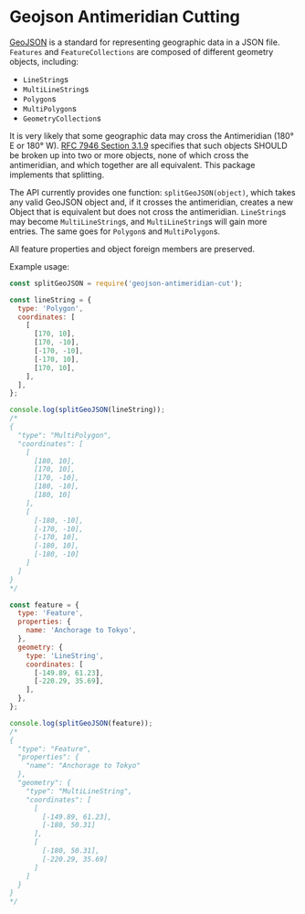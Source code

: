 # Geojson Antimeridian Cutting

[GeoJSON][geojson] is a standard for representing geographic data in a JSON file. `Features` and
`FeatureCollections` are composed of different geometry objects, including:

* `LineString`s
* `MultiLineString`s
* `Polygon`s
* `MultiPolygon`s
* `GeometryCollection`s

It is very likely that some geographic data may cross the Antimeridian (180° E or 180° W).
[RFC 7946 Section 3.1.9][split_section] specifies that such objects SHOULD be broken up into two or
more objects, none of which cross the antimeridian, and which together are all equivalent. This
package implements that splitting.

The API currently provides one function: `splitGeoJSON(object)`, which takes any valid GeoJSON
object and, if it crosses the antimeridian, creates a new Object that is equivalent but does not
cross the antimeridian. `LineString`s may become `MultiLineString`s, and `MultiLineString`s will
gain more entries. The same goes for `Polygon`s and `MultiPolygon`s.

All feature properties and object foreign members are preserved.

Example usage:

```javascript
const splitGeoJSON = require('geojson-antimeridian-cut');

const lineString = {
  type: 'Polygon',
  coordinates: [
    [
      [170, 10],
      [170, -10],
      [-170, -10],
      [-170, 10],
      [170, 10],
    ],
  ],
};

console.log(splitGeoJSON(lineString));
/*
{
  "type": "MultiPolygon",
  "coordinates": [
    [
      [180, 10],
      [170, 10],
      [170, -10],
      [180, -10],
      [180, 10]
    ],
    [
      [-180, -10],
      [-170, -10],
      [-170, 10],
      [-180, 10],
      [-180, -10]
    ]
  ]
}
*/

const feature = {
  type: 'Feature',
  properties: {
    name: 'Anchorage to Tokyo',
  },
  geometry: {
    type: 'LineString',
    coordinates: [
      [-149.89, 61.23],
      [-220.29, 35.69],
    ],
  },
};

console.log(splitGeoJSON(feature));
/*
{
  "type": "Feature",
  "properties": {
    "name": "Anchorage to Tokyo"
  },
  "geometry": {
    "type": "MultiLineString",
    "coordinates": [
      [
        [-149.89, 61.23],
        [-180, 50.31]
      ],
      [
        [-180, 50.31],
        [-220.29, 35.69]
      ]
    ]
  }
}
*/
```

[geojson]: https://tools.ietf.org/html/rfc7946
[split_section]: https://tools.ietf.org/html/rfc7946#section-3.1.9
